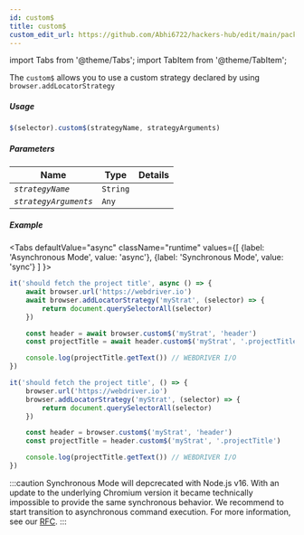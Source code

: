 ```yaml
---
id: custom$
title: custom$
custom_edit_url: https://github.com/Abhi6722/hackers-hub/edit/main/packages/webdriverio/src/commands/element/custom$.ts
---
```


import Tabs from '@theme/Tabs';
import TabItem from '@theme/TabItem';

The `custom$` allows you to use a custom strategy declared by using `browser.addLocatorStrategy`

##### Usage

```js
$(selector).custom$(strategyName, strategyArguments)
```

##### Parameters

| Name | Type | Details |
| ---- | ---- | ------- |
| <code><var>strategyName</var></code> | <code>String</code> |  |
| <code><var>strategyArguments</var></code> | <code>Any</code> |  |

##### Example
<Tabs
defaultValue="async"
className="runtime"
values={[
{label: 'Asynchronous Mode', value: 'async'},
{label: 'Synchronous Mode', value: 'sync'}
]
}>
<TabItem value="async">

```js title="example.js"
it('should fetch the project title', async () => {
    await browser.url('https://webdriver.io')
    await browser.addLocatorStrategy('myStrat', (selector) => {
        return document.querySelectorAll(selector)
    })

    const header = await browser.custom$('myStrat', 'header')
    const projectTitle = await header.custom$('myStrat', '.projectTitle')

    console.log(projectTitle.getText()) // WEBDRIVER I/O
})
```

</TabItem>
<TabItem value="sync">

```js title="example.js"
it('should fetch the project title', () => {
    browser.url('https://webdriver.io')
    browser.addLocatorStrategy('myStrat', (selector) => {
        return document.querySelectorAll(selector)
    })

    const header = browser.custom$('myStrat', 'header')
    const projectTitle = header.custom$('myStrat', '.projectTitle')

    console.log(projectTitle.getText()) // WEBDRIVER I/O
})
```

:::caution
Synchronous Mode will depcrecated with Node.js v16. With an update to the
underlying Chromium version it became technically impossible to provide the
same synchronous behavior. We recommend to start transition to asynchronous
command execution. For more information, see our <a href="https://github.com/webdriverio/webdriverio/discussions/6702">RFC</a>.
:::
</TabItem>
</Tabs>

